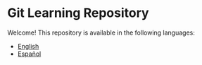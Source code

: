 # Git Learning Repository

Welcome! This repository is available in the following languages:

- [English](en/README.md)
- [Español](es/README.md)
